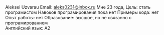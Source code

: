 Aleksei Uzvarau
Email: aleks0231@inbox.ru
Мне 23 года, Цель: стать програмистом
Навоков програмирования пока нет
Примеры кода: нет
Опыт работы: нет
Образование: высшое, но не связанно с програмированием  
Английский язык: А2
